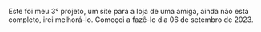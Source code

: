 Este foi meu 3° projeto, um site para a loja de uma amiga, ainda não está completo, irei melhorá-lo. Começei a fazê-lo dia 06 de setembro de 2023.
